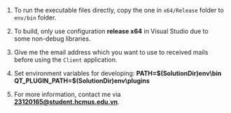 1. To run the executable files directly, copy the one in `x64/Release` folder to `env/bin` folder.

2. To build, only use configuration **release x64** in Visual Studio due to some non-debug libraries.

3. Give me the email address which you want to use to received mails before using the `Client` application.

4. Set environment variables for developing: **PATH=$(SolutionDir)env\bin
QT_PLUGIN_PATH=$(SolutionDir)env\plugins**

5. For more information, contact me via **23120165@student.hcmus.edu.vn**.